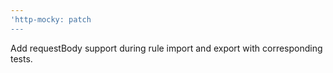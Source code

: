 ```yaml
---
'http-mocky: patch
---
```


Add requestBody support during rule import and export with corresponding tests.
